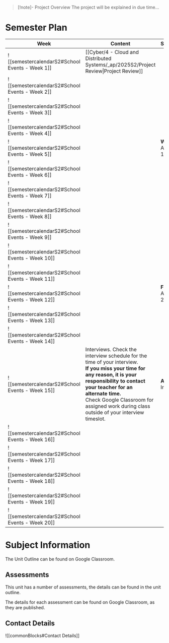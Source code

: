 > [!note]- Project Overview
> The project will be explained in due time...


# Semester Plan


| Week                                            | Content                                                                                                                                                                                                                                                                                     | Submissions                    |
| ----------------------------------------------- | ------------------------------------------------------------------------------------------------------------------------------------------------------------------------------------------------------------------------------------------------------------------------------------------- | ------------------------------ |
| ![[semestercalendarS2#School Events - Week 1]]  | [[Cyber/4 - Cloud and Distributed Systems/_ap/2025S2/Project Review\|Project Review]]                                                                                                                                                                                                       |                                |
| ![[semestercalendarS2#School Events - Week 2]]  |                                                                                                                                                                                                                                                                                             |                                |
| ![[semestercalendarS2#School Events - Week 3]]  |                                                                                                                                                                                                                                                                                             |                                |
| ![[semestercalendarS2#School Events - Week 4]]  |                                                                                                                                                                                                                                                                                             |                                |
| ![[semestercalendarS2#School Events - Week 5]]  |                                                                                                                                                                                                                                                                                             | **Wednesday** Assessment 1 Due |
| ![[semestercalendarS2#School Events - Week 6]]  |                                                                                                                                                                                                                                                                                             |                                |
| ![[semestercalendarS2#School Events - Week 7]]  |                                                                                                                                                                                                                                                                                             |                                |
| ![[semestercalendarS2#School Events - Week 8]]  |                                                                                                                                                                                                                                                                                             |                                |
| ![[semestercalendarS2#School Events - Week 9]]  |                                                                                                                                                                                                                                                                                             |                                |
| ![[semestercalendarS2#School Events - Week 10]] |                                                                                                                                                                                                                                                                                             |                                |
| ![[semestercalendarS2#School Events - Week 11]] |                                                                                                                                                                                                                                                                                             |                                |
| ![[semestercalendarS2#School Events - Week 12]] |                                                                                                                                                                                                                                                                                             | **Friday** Assessment 2 Due    |
| ![[semestercalendarS2#School Events - Week 13]] |                                                                                                                                                                                                                                                                                             |                                |
| ![[semestercalendarS2#School Events - Week 14]] |                                                                                                                                                                                                                                                                                             |                                |
| ![[semestercalendarS2#School Events - Week 15]] | Interviews. Check the interview schedule for the time of your interview.<br>**If you miss your time for any reason, it is your responsibility to contact your teacher for an alternate time.**<br>Check Google Classroom for assigned work during class outside of your interview timeslot. | **All Week** Interviews        |
| ![[semestercalendarS2#School Events - Week 16]] |                                                                                                                                                                                                                                                                                             |                                |
| ![[semestercalendarS2#School Events - Week 17]] |                                                                                                                                                                                                                                                                                             |                                |
| ![[semestercalendarS2#School Events - Week 18]] |                                                                                                                                                                                                                                                                                             |                                |
| ![[semestercalendarS2#School Events - Week 19]] |                                                                                                                                                                                                                                                                                             |                                |
| ![[semestercalendarS2#School Events - Week 20]] |                                                                                                                                                                                                                                                                                             |                                |

# Subject Information

The Unit Outline can be found on Google Classroom.

## Assessments

This unit has a number of assessments, the details can be found in the unit outline.

The details for each assessment can be found on Google Classroom, as they are published.

## Contact Details

![[commonBlocks#Contact Details]]
